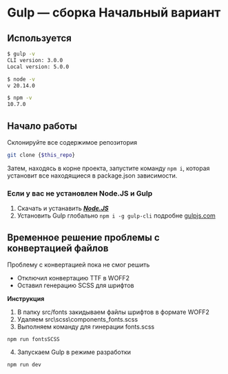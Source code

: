 # Gulp — сборка Начальный вариант

## Используется 
```bash
$ gulp -v
CLI version: 3.0.0
Local version: 5.0.0

$ node -v
v 20.14.0

$ npm -v
10.7.0
```

## Начало работы
Cклонируйте все содержимое репозитория 
```bash
git clone {$this_repo}
```
Затем, находясь в корне проекта, запустите команду `npm i`, которая установит все находящиеся в package.json зависимости.

### Если у вас не установлен Node.JS и Gulp
1. Скачать и устанавить ***[Node.JS](https://nodejs.org)***
2. Установить Gulp глобально ``` npm i -g gulp-cli ```  подробне [gulpjs.com](https://gulpjs.com/docs/en/getting-started/quick-start/)

## Временное решение проблемы с конвертацией файлов
Проблему с конвертацией пока не смог решить

- Отключил конвертацию TTF в WOFF2
- Оставил генерацию SCSS для шрифтов

**Инструкция**
1. В папку src/fonts закидываем файлы шрифтов в формате WOFF2
2. Удаляем src\scss\components\_fonts.scss
3. Выполняем команду для гинерации fonts.scss
```
npm run fontsSCSS
```
4. Запускаем Gulp в режиме разработки
```
npm run dev
```